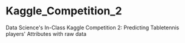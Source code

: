 # Kaggle_Competition_2
Data Science's In-Class Kaggle Competition 2: Predicting Tabletennis players' Attributes with raw data
